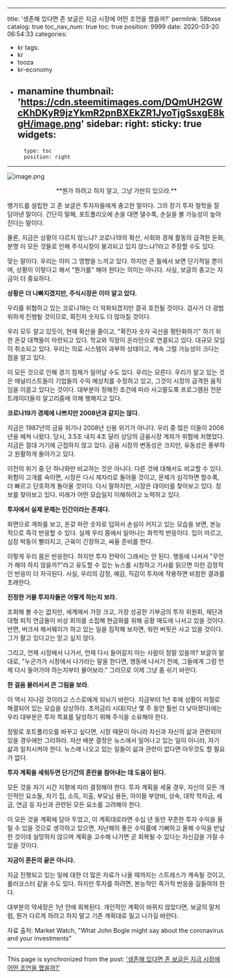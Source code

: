 
---
title: '생존해 있다면 존 보글은 지금 시장에 어떤 조언을 했을까?'
permlink: 58bxse
catalog: true
toc_nav_num: true
toc: true
position: 9999
date: 2020-03-20 06:54:33
categories:
- kr
tags:
- kr
- tooza
- kr-economy
- manamine
thumbnail: 'https://cdn.steemitimages.com/DQmUH2GWcKhDKyR9jzYkmR2pnBXEkZR1JyoTjgSsxgE8kgH/image.png'
sidebar:
    right:
        sticky: true
widgets:
    -
        type: toc
        position: right
---


![image.png](https://cdn.steemitimages.com/DQmUH2GWcKhDKyR9jzYkmR2pnBXEkZR1JyoTjgSsxgE8kgH/image.png)


<center>
**뭔가 하려고 하지 말고, 그냥 가만히 있으라.**
</center>

뱅가드를 설립한 고 존 보글은 투자자들에게 충고한 말이다. 그의 장기 투자 철학을 잘 담아낸 말이다. 간단히 말해, 포트폴리오에 손을 대면 댈수록, 손실을 볼 가능성이 높아진다는 말이다.


물론, 지금은 상황이 다르지 않느냐? 코로나19의 확산, 사회와 경제 활동의 급격한 둔화, 분명 이 모든 것들로 인해 주식시장이 붕괴되고 있지 않느냐?라고 주장할 수도 있다.


맞는 말이다. 우리는 이미 그 영향을 느끼고 있다. 하지만 큰 틀에서 보면 단기적일 뿐이며, 상황이 이렇다고 해서 "뭔가를" 해야 한다는 의미는 아니다. 사실, 보글의 충고는 지금이 더 중요하다.


**상황은 더 나빠지겠지만, 주식시장은 이미 알고 있다.**


우리를 위협하고 있는 코로나19는 더 악화되겠지만 결국 호전될 것이다. 검사가 더 광범위하게 진행될 것이므로, 확진자 숫자도 더 많아질 것이다.


우리 모두 알고 있듯이, 현재 확산을 줄이고, "확진자 숫자 곡선을 평탄화하기" 하기 위한 온갖 대책들이 마련되고 있다. 학교와 직장이 온라인으로 연결되고 있다. 대규모 모임이 취소되고 있다. 우리는 의료 시스템이 과부하 상태이고, 계속 그럴 가능성이 크다는 점을 알고 있다.


이 모든 것으로 인해 경기 침체가 일어날 수도 있다. 우리는 모른다. 우리가 알고 있는 것은 애널리스트들이 기업들의 수익 예상치를 수정하고 있고, 그것이 시장의 급격한 움직임을 이끌고 있다는 것이다. 대부분이 정해진 조건에 따라 사고팔도록 프로그램된 전문 트레이더들의 알고리즘에 의해 행해지고 있다.


**코로나19가 경제에 나쁘지만 2008년과 같지는 않다.**

지금은 1987년의 금융 위기나 2008년 신용 위기가 아니다. 우리 중 많은 이들이 2008년을 헤쳐 나왔다. 당시, 3.5조 내지 4조 달러 상당의 금융시장 계좌가 위험에 처했었다. 지금은 절대 거기에 근접하지 않고 있다. 금융 시장의 변동성은 크지만, 유동성은 풍부하고 원활하게 돌아가고 있다.


이전의 위기 중 단 하나와만 비교하는 것은 아니다. 다른 것에 대해서도 비교할 수 있다. 위험이 고개를 숙이면, 시장은 다시 제자리로 돌아올 것이고, 문제가 심각하면 할수록, 더 빠르고 단호하게 돌아올 것이다. 다시 말하지만, 시장은 데이터를 찾아보고 있다. 정보를 찾아보고 있다. 미래가 어떤 모습일지 이해하려고 노력하고 있다.


**투자에서 실제 문제는 인간이라는 존재다.**


화면으로 계좌를 보고, 온갖 파란 숫자로 덥혀서 손실이 커지고 있는 모습을 보면, 본능적으로 즉각 반응할 수 있다. 실제 우리 몸에서 일어나는 화학적 반응이다. 입이 마르고, 심장 박동이 빨라지고, 근육이 긴장하고, 싸울 준비를 한다.


이렇게 우리 몸은 반응한다. 하지만 투자 전략이 그래서는 안 된다. 행동에 나서서 "무언가 해야 하지 않을까?"라고 유도할 수 있는 뉴스를 시청하고 기사를 읽으면 이런 감정적인 반응이 더 자극된다. 사실, 우리의 감정, 예감, 직감이 투자에 작용하면 비참한 결과를 초래한다.


**진정한 거물 투자자들은 어떻게 하는지 보라.**


조회해 볼 수는 없지만, 세계에서 가장 크고, 가장 성공한 기부금의 투자 위원회, 재단과 대형 퇴직 연금들이 비상 회의를 소집해 현금화를 위해 공황 매도에 나서고 있을 것이다. 반면, 버크셔 해서웨이가 하고 있는 일을 짐작해 보자면, 워런 버핏은 사고 있을 것이다. 그가 팔고 있다고는 믿고 싶지 않다.


그리고, 언제 시장에서 나가서, 언제 다시 들어갈지 아는 사람이 정말 있을까? 보글의 말대로, "누군가가 시장에서 나가라는 말을 한다면, 행동에 나서기 전에, 그들에게 그럼 언제 다시 들어가야 하는지부터 물어보라." 그러므로 이제 그냥 좀 쉬기 바란다.


**한 걸음 물러서서 큰 그림을 보라.**


이 역시 지나갈 것이라고 스스로에게 되뇌기 바란다. 지금부터 1년 후에 상황이 저절로 해결되어 있는 모습을 상상하라. 초저금리 시대(지난 몇 주 동안 훨씬 더 낮아졌다)에는 우리 대부분은 투자 목표를 달성하기 위해 주식을 소유해야 한다.


정말로 포트폴리오를 바꾸고 싶다면, 시장 때문이 아니라 자신과 자신의 삶과 관련되어 있을 경우에만 그리하라. 자산 배분 결정은 뉴스에서 일어나고 있는 일이 아니라, 자기 삶과 일치시켜야 한다. 뉴스에 나오고 있는 일들이 삶과 관련이 없다면 아무것도 할 필요가 없다.


**투자 계획을 세워두면 단기간의 혼란을 참아내는 데 도움이 된다.**


모든 것을 자기 시간 지평에 따라 결정해야 한다. 투자 계획을 세울 경우, 자신의 모든 개인적인 요소들, 자기 집, 소득, 지출, 부모님 용돈, 아이들 부양비, 상속, 대학 학자금, 세금, 연금 등 자신과 관련된 모든 요소를 고려해야 한다.


이 모든 것을 계획에 담아 두었고, 이 계획대로라면 수십 년 동안 꾸준한 투자 수익을 올릴 수 있을 것으로 생각하고 있으면, 지난해의 좋은 수익률에 기뻐하고 올해 수익을 반납한 것이데 실망하지 않으며 계획을 고수해 나가면 곧 회복될 수 있다는 자신감을 가질 수 있을 것이다.


**지금이 혼돈의 끝은 아니다.**


지금 진행되고 있는 일에 대한 더 많은 자료가 나올 때까지는 스트레스가 계속될 것이고, 롤러코스터 같을 수도 있다. 하지만 투자를 하려면, 본능적인 즉가적 반응을 길들여야 한다.


대부분의 약세장은 1년 안에 회복된다. 개인적인 계획이 바뀌지 않았다면, 보글의 말처럼, 뭔가 다르게 하려고 하지 말고 기존 계획대로 밀고 나가길 바란다.


자료 출처: Market Watch, "What John Bogle might say about the coronavirus and your investments"

- - -

This page is synchronized from the post: ['생존해 있다면 존 보글은 지금 시장에 어떤 조언을 했을까?'](https://steemit.com/@pius.pius/58bxse)
